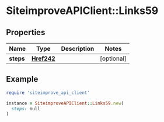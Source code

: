 # SiteimproveAPIClient::Links59

## Properties

| Name | Type | Description | Notes |
| ---- | ---- | ----------- | ----- |
| **steps** | [**Href242**](Href242.md) |  | [optional] |

## Example

```ruby
require 'siteimprove_api_client'

instance = SiteimproveAPIClient::Links59.new(
  steps: null
)
```

